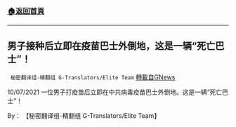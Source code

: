 ###  [:house:返回首頁](https://github.com/ourhimalayas/txt)
---


## 男子接种后立即在疫苗巴士外倒地，这是一辆“死亡巴士”！
` 秘密翻译组-精翻组 G-Translators/Elite Team` [轉載自GNews](https://gnews.org/zh-hans/1601624/)

10/07/2021 一位男子打疫苗后立即在中共病毒疫苗巴士外倒地。这是一辆“死亡巴士”！

By： 【秘密翻译组-精翻组 G-Translators/Elite Team】
